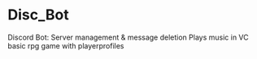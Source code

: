 # Disc_Bot
Discord Bot:
  Server management & message deletion
  Plays music in VC
  basic rpg game with playerprofiles
